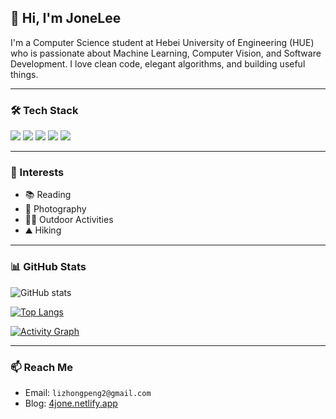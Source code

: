 ## 👋 Hi, I'm JoneLee

I'm a Computer Science student at Hebei University of Engineering (HUE) who is passionate about Machine Learning, Computer Vision, and Software Development. I love clean code, elegant algorithms, and building useful things.

---

### 🛠️ Tech Stack

<p align="left">
  <img src="https://img.shields.io/badge/Python-3776AB?style=flat&logo=python&logoColor=white" />
  <img src="https://img.shields.io/badge/PyTorch-EE4C2C?style=flat&logo=pytorch&logoColor=white" />
  <img src="https://img.shields.io/badge/OpenCV-5C3EE8?style=flat&logo=opencv&logoColor=white" />
  <img src="https://img.shields.io/badge/Vue.js-4FC08D?style=flat&logo=vue.js&logoColor=white" />
  <img src="https://img.shields.io/badge/Spring_Boot-6DB33F?style=flat&logo=spring-boot&logoColor=white" />
</p>

---

### 🌟 Interests

- 📚 Reading
- 📸 Photography
- 🏃‍♂️ Outdoor Activities
- ⛰️ Hiking

---

### 📊 GitHub Stats

![GitHub stats](https://github-readme-stats.vercel.app/api?username=LiZhongpeng2&show_icons=true&hide_title=true&hide_rank=true&theme=calm&hide_border=true)

[![Top Langs](https://github-readme-stats.vercel.app/api/top-langs/?username=LiZhongpeng2&layout=compact&hide_title=true&theme=calm&hide_border=true)](https://github.com/anuraghazra/github-readme-stats)

[![Activity Graph](https://github-readme-activity-graph.vercel.app/graph?username=LiZhongpeng2&theme=github-compact&hide_border=true)](https://github.com/ashutosh00710/github-readme-activity-graph)

---

### 📫 Reach Me

- Email: `lizhongpeng2@gmail.com`
- Blog: [4jone.netlify.app](https://4jone.netlify.app/)

